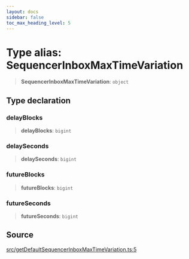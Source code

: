 ```yaml
---
layout: docs
sidebar: false
toc_max_heading_level: 5
---
```


# Type alias: SequencerInboxMaxTimeVariation

> **SequencerInboxMaxTimeVariation**: `object`

## Type declaration

### delayBlocks

> **delayBlocks**: `bigint`

### delaySeconds

> **delaySeconds**: `bigint`

### futureBlocks

> **futureBlocks**: `bigint`

### futureSeconds

> **futureSeconds**: `bigint`

## Source

[src/getDefaultSequencerInboxMaxTimeVariation.ts:5](https://github.com/anegg0/arbitrum-orbit-sdk/blob/b24cbe9cd68eb30d18566196d2c909bd4086db10/src/getDefaultSequencerInboxMaxTimeVariation.ts#L5)
